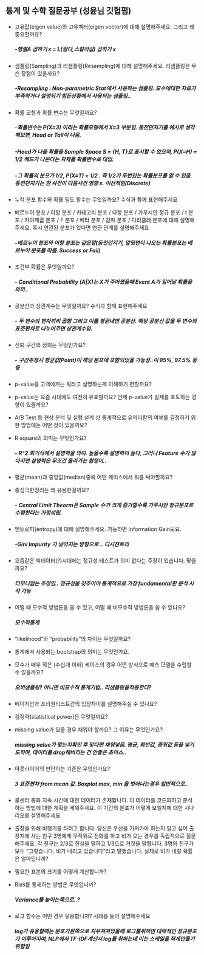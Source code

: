 ## 통계 및 수학 질문공부 (성윤님 깃헙펌)
- 고유값(eigen value)와 고유벡터(eigen vector)에 대해 설명해주세요. 그리고 왜 중요할까요?
    ##### -행렬A 곱하기 x = L(람다,스칼라값) 곱하기 x
    
- 샘플링(Sampling)과 리샘플링(Resampling)에 대해 설명해주세요. 리샘플링은 무슨 장점이 있을까요?
    ##### -Resampling : Non-parametric Stat에서 사용하는 샘플링. 모수에대한 자료가 부족하거나 설명되기 힘든상황에서 사용되는 샘플링..

- 확률 모형과 확률 변수는 무엇일까요?
    ##### -확률변수는 P(X=3) 이라는 확률모형에서 X=3 부분임. 동전던지기를 예시로 생각해보면, Head or Tail이 나옴. 
    ##### -Head가 나올 확률을 Sample Space S = {H, T}로 표시할 수 있으며, P(X=H) = 1/2 헤드가 나온다는 자체를 확률변수로 대입.
    ##### -그 확률의 분포가 1/2, P(X=T) = 1/2 . 즉 1/2가 두번있는 확률분포를 알 수 있음. 동전던지기는 한 사건이 다음사건 영향 x. 이산적임(Discrete)

- 누적 분포 함수와 확률 밀도 함수는 무엇일까요? 수식과 함께 표현해주세요

- 베르누이 분포 / 이항 분포 / 카테고리 분포 / 다항 분포 / 가우시안 정규 분포 / t 분포 / 카이제곱 분포 / F 분포 / 베타 분포 / 감마 분포 / 디리클레 분포에 대해 설명해주세요. 혹시 연관된 분포가 있다면 연관 관계를 설명해주세요
    ##### -베르누이 분포와 이항 분포는 같은말(동전던지기, 앞뒷면이 나오는 확률분포는 베르누이 분포를 따름. Success or Fail)

- 조건부 확률은 무엇일까요?
    ##### - Conditional Probability (A|X)는 X가 주어졌을때 Event A가 일어날 확률을 의미..
- 공분산과 상관계수는 무엇일까요? 수식과 함께 표현해주세요
    ##### - 두 변수의 편차끼리 곱함 그리고 이를 평균내면 공분산. 해당 공분산 값을 두 변수의 표준편차로 나누어주면 상관계수임.
- 신뢰 구간의 정의는 무엇인가요?
    ##### - 구간추정시 평균값(Point)이 해당 분포에 포함되있을 가능성..이 95%, 97.5% 등등
- p-value를 고객에게는 뭐라고 설명하는게 이해하기 편할까요?
- p-value는 요즘 시대에도 여전히 유효할까요? 언제 p-value가 실제를 호도하는 경향이 있을까요?
- A/B Test 등 현상 분석 및 실험 설계 상 통계적으로 유의미함의 여부를 결정하기 위한 방법에는 어떤 것이 있을까요?

- R square의 의미는 무엇인가요? 
    ##### - R^2 회기식에서 설명력을 의미. 높을수록 설명력이 높다, 그러나 Feature 수가 많아지면 설명력은 무조건 올라가는 함정이..

- 평균(mean)과 중앙값(median)중에 어떤 케이스에서 뭐를 써야할까요?

- 중심극한정리는 왜 유용한걸까요?
    ##### - Central Limit Theorm은 Sample 수가 크게 증가할수록 가우시안 정규분포로 수렴한다는 가정성립.
- 엔트로피(entropy)에 대해 설명해주세요. 가능하면 Information Gain도요.
    ##### -Gini Impurity 가 낮아지는 방향으로 .. 디시젼트리
- 요즘같은 빅데이터(?)시대에는 정규성 테스트가 의미 없다는 주장이 있습니다. 맞을까요?
    ##### 터무니없는 주장임.. 정규성을 갖추어야 통계적으로 가장 fundamental한 분석 시작 가능
- 어떨 때 모수적 방법론을 쓸 수 있고, 어떨 때 비모수적 방법론을 쓸 수 있나요?
    ##### 모수적통계
- “likelihood”와 “probability”의 차이는 무엇일까요?

- 통계에서 사용되는 bootstrap의 의미는 무엇인가요.

- 모수가 매우 적은 (수십개 이하) 케이스의 경우 어떤 방식으로 예측 모델을 수립할 수 있을까요?
    ##### 오버샘플링? 아니면 비모수적 통계기법.. 리샘플링을적용한다?
- 베이지안과 프리퀀티스트간의 입장차이를 설명해주실 수 있나요?

- 검정력(statistical power)은 무엇일까요?

- missing value가 있을 경우 채워야 할까요? 그 이유는 무엇인가요?
    ##### missing value가 맞는지확인 후 맞다면 채워넣음. 평균, 최빈값, 중위값 등을 넣기도하며, 데이터를 drop해버리는 건 안좋은 초이스..
- 아웃라이어의 판단하는 기준은 무엇인가요?
    ##### 3 표준편차 from mean 값. Boxplot max, min 을 벗어나는경우 일반적으로..
- 콜센터 통화 지속 시간에 대한 데이터가 존재합니다. 이 데이터를 코드화하고 분석하는 방법에 대한 계획을 세워주세요. 이 기간의 분포가 어떻게 보일지에 대한 시나리오를 설명해주세요
- 출장을 위해 비행기를 타려고 합니다. 당신은 우산을 가져가야 하는지 알고 싶어 출장지에 사는 친구 3명에게 무작위로 전화를 하고 비가 오는 경우를 독립적으로 질문해주세요. 각 친구는 2/3로 진실을 말하고 1/3으로 거짓을 말합니다. 3명의 친구가 모두 "그렇습니다. 비가 내리고 있습니다"라고 말했습니다. 실제로 비가 내릴 확률은 얼마입니까?
- 필요한 표본의 크기를 어떻게 계산합니까?

- Bias를 통제하는 방법은 무엇입니까?
    ##### Variance를 높이는쪽으로..?
- 로그 함수는 어떤 경우 유용합니까? 사례를 들어 설명해주세요
    ##### log가 유용할때는 분포가왼쪽으로 치우쳐져있을때 로그를취하면 대략적인 정규분포가 이루어지며, NLP에서 TF-IDF계산시 log를 취하는데 이는 스케일을 작게만들기위함임
